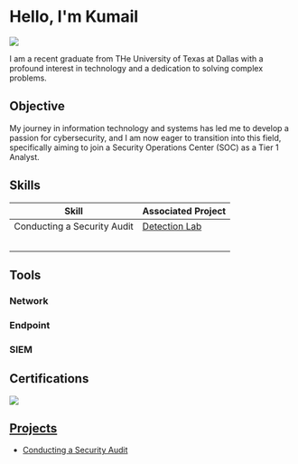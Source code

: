 # Hello, I'm Kumail 
<a href="https://linkedin.com/in/kumailmemon"><img src="https://img.shields.io/badge/-LinkedIn-0072b1?&style=for-the-badge&logo=linkedin&logoColor=white" /></a>

I am a recent graduate from THe University of Texas at Dallas with a profound interest in technology and a dedication to solving complex problems.

## Objective
My journey in information technology and systems has led me to develop a passion for cybersecurity, and I am now eager to transition into this field, specifically aiming to join a Security Operations Center (SOC) as a Tier 1 Analyst.

## Skills

| Skill                                         | Associated Project         |
|-----------------------------------------------|----------------------------|
| Conducting a Security Audit                   | <a href="https://google.com">Detection Lab</a>|
|                                               |                            |
|                                               | 
|                                               | 
|                                               | 
|                                               | 

## Tools

### Network

### Endpoint

### SIEM

## Certifications
<div>
<a href="https://www.coursera.org/account/accomplishments/verify/PMD6QNBVJCEL"><img src="https://img.shields.io/badge/-Coursera-0077B5?&style=for-the-badge&logo=coursera&logoColor=0077B5&color=white" />

## Projects
- Conducting a Security Audit 



